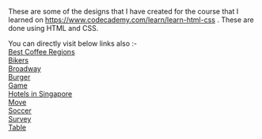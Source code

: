 These are some of the designs that I have created for the course that I learned on https://www.codecademy.com/learn/learn-html-css . These are done using HTML and CSS.

You can directly visit below links also :- <br />
<a href="https://www.dropbox.com/s/blonxd49r5zg7zm/travel.html?dl=0">Best Coffee Regions</a><br />
<a href="http://serene-nobel-ab3d35.bitballoon.com/">Bikers</a><br />
<a href="http://keen-fermi-a9dea4.bitballoon.com/">Broadway</a><br />
<a href="http://xenodochial-yonath-502a50.bitballoon.com/">Burger</a><br />
<a href="http://brave-hopper-78c765.bitballoon.com/">Game</a><br />
<a href="http://dreamy-noether-453efe.bitballoon.com/">Hotels in Singapore</a><br />
<a href="http://elastic-curran-02fb86.bitballoon.com/">Move</a><br />
<a href="http://vibrant-ritchie-e3f7a7.bitballoon.com/">Soccer</a><br />
<a href="http://brave-shannon-bfa023.bitballoon.com/">Survey</a><br />
<a href="http://sharp-meitner-9d6d4f.bitballoon.com/">Table</a><br />
<!--<a href="https://s3-us-west-2.amazonaws.com/cf-templates-1ua58ss6v39zk-us-west-2/terminal.html">Terminal</a><br />
<a href="https://s3-us-west-2.amazonaws.com/cf-templates-1ua58ss6v39zk-us-west-2/travel.html">Travel</a><br />-->
